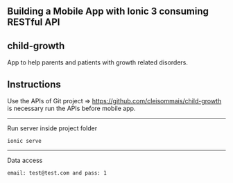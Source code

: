 ## Building a Mobile App with Ionic 3 consuming RESTful API

## child-growth

App to help parents and patients with growth related disorders.

## Instructions

Use the APIs of Git project => https://github.com/cleisommais/child-growth is necessary run the APIs before mobile app.

---

Run server inside project folder

  `ionic serve`
  
---
  
Data access

  `email: test@test.com and pass: 1`



